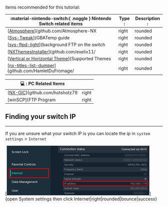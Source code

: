 items recommended for this tutorial:


| :material-nintendo-switch:{ .noggle }  Nintendo Switch related items		                 										|  Type :  			         		  | Description :             				 |
| --------------------------------------------------------------------------------------------------------- | ----------------------------------------- | -------------------------------------------------- |
| [[Atmosphere](https://github.com/Atmosphere-NX/Atmosphere)]{github.com/Atmosphere-NX|right|rounded|bounce|success} 								      | Custom Firmware   			        | Custom Firmware           				 |
| [[Sys-Tweak](https://gbatemp.net/threads/custom-game-icons-tutorial-and-sharing-hub-no-forwarders.574675/)]{GBATemp guide|right|rounded|bounce|success}  | system module / homebrew 		 	  | Icon Takeover module      				 |
| [[sys-ftpd-light](https://github.com/cathery/sys-ftpd-light)]{background FTP on the switch|right|rounded|bounce|success}						| nro/homebrew/sysmodule	| FTP sysmodule/program on the switch *included with Deepsea AIO CFW  |
| [[NXThemesInstaller](https://github.com/exelix11/SwitchThemeInjector/releases/)]{github.com/exelix11/|right|rounded|bounce|success}                            | nro / homebrew application (*Included in some CFW packs*)			  | Used to install themes    				 |
| [[Vertical or Horizontal Theme](supportedthemes.md)]{Supported Themes|right|rounded|bounce|success} 										| nxtheme files 					  | theme file that contains image & json patch 	 |
| [[nx-titles-list-dumper](https://github.com/HamletDuFromage/nx-titles-list-dumper/releases)]{github.com/HamletDuFromage/|right|rounded|bounce|success}  			| nro/homebrew (*Pulled with nc-gix*) | imports a list of TitleID installed games into CSV |


| :computer: : PC Related Items															| 	 						  |
| --------------------------------------------------------------------------------------------------------------- | ----------------------------------------- |
| [[NX-GIC](https://github.com/hotshotz79)]{github.com/hotshotz79|right|rounded|bounce|success} 					| Icon Repo & Transfer tool                 |
| [winSCP]{FTP Program|right|rounded} is bundled with NX-GIC 									| ![titledump](<img/nx-gic-rel.png>)	  |

## Finding your switch IP
---
If you are unsure what your switch IP is you can locate the ip in `system settings` > `Internet`

[![ftpd](<img/nxftpd.jpg>)]{open System settings then click Internet|right|rounded|bounce|success}